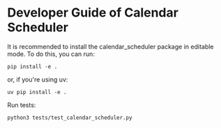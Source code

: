 # Developer Guide of Calendar Scheduler

It is recommended to install the calendar_scheduler package in editable mode. To do this, you can run:

    pip install -e .

or, if you're using uv:

    uv pip install -e .

Run tests:

    python3 tests/test_calendar_scheduler.py
